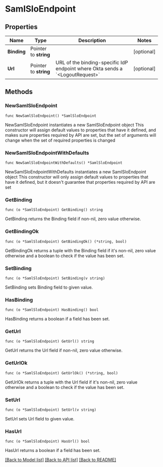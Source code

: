 # SamlSloEndpoint

## Properties

Name | Type | Description | Notes
------------ | ------------- | ------------- | -------------
**Binding** | Pointer to **string** |  | [optional] 
**Url** | Pointer to **string** | URL of the binding-specific IdP endpoint where Okta sends a &#x60;&lt;LogoutRequest&gt;&#x60; | [optional] 

## Methods

### NewSamlSloEndpoint

`func NewSamlSloEndpoint() *SamlSloEndpoint`

NewSamlSloEndpoint instantiates a new SamlSloEndpoint object
This constructor will assign default values to properties that have it defined,
and makes sure properties required by API are set, but the set of arguments
will change when the set of required properties is changed

### NewSamlSloEndpointWithDefaults

`func NewSamlSloEndpointWithDefaults() *SamlSloEndpoint`

NewSamlSloEndpointWithDefaults instantiates a new SamlSloEndpoint object
This constructor will only assign default values to properties that have it defined,
but it doesn't guarantee that properties required by API are set

### GetBinding

`func (o *SamlSloEndpoint) GetBinding() string`

GetBinding returns the Binding field if non-nil, zero value otherwise.

### GetBindingOk

`func (o *SamlSloEndpoint) GetBindingOk() (*string, bool)`

GetBindingOk returns a tuple with the Binding field if it's non-nil, zero value otherwise
and a boolean to check if the value has been set.

### SetBinding

`func (o *SamlSloEndpoint) SetBinding(v string)`

SetBinding sets Binding field to given value.

### HasBinding

`func (o *SamlSloEndpoint) HasBinding() bool`

HasBinding returns a boolean if a field has been set.

### GetUrl

`func (o *SamlSloEndpoint) GetUrl() string`

GetUrl returns the Url field if non-nil, zero value otherwise.

### GetUrlOk

`func (o *SamlSloEndpoint) GetUrlOk() (*string, bool)`

GetUrlOk returns a tuple with the Url field if it's non-nil, zero value otherwise
and a boolean to check if the value has been set.

### SetUrl

`func (o *SamlSloEndpoint) SetUrl(v string)`

SetUrl sets Url field to given value.

### HasUrl

`func (o *SamlSloEndpoint) HasUrl() bool`

HasUrl returns a boolean if a field has been set.


[[Back to Model list]](../README.md#documentation-for-models) [[Back to API list]](../README.md#documentation-for-api-endpoints) [[Back to README]](../README.md)


